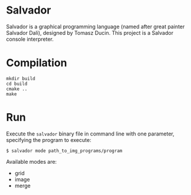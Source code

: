 Salvador
========

Salvador is a graphical programming language (named after great painter Salvador Dali), designed by Tomasz Ducin. This project is a Salvador console interpreter.

Compilation
===========

    mkdir build
    cd build
    cmake ..
    make

Run
===

Execute the `salvador` binary file in command line with one parameter, specifying the program to execute:

    $ salvador mode path_to_img_programs/program

Available modes are:
 * grid
 * image
 * merge
